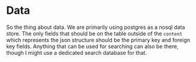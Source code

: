 # Data

So the thing about data. We are primarily using postgres as a nosql data store.
The only fields that should be on the table outside of the `content` which represents
the json structure should be the primary key and foreign key fields. Anything that
can be used for searching can also be there, though I might use a dedicated search database
for that.

